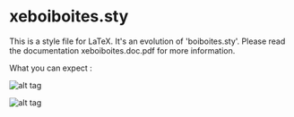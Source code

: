 # xeboiboites.sty
This is a style file for LaTeX. It's an evolution of 'boiboites.sty'. Please read the documentation
xeboiboites.doc.pdf for more information.

What you can expect :

![alt tag](https://github.com/alexisflesch/xeboiboites/blob/master/caps/c1.png)

![alt tag](https://github.com/alexisflesch/xeboiboites/blob/master/caps/c2.png)
